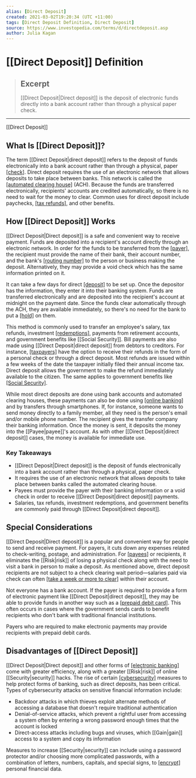 ```yaml
---
alias: [Direct Deposit]
created: 2021-03-02T19:20:34 (UTC +11:00)
tags: [Direct Deposit Definition, Direct Deposit]
source: https://www.investopedia.com/terms/d/directdeposit.asp
author: Julia Kagan
---
```


# [[Direct Deposit]] Definition

> ## Excerpt
> [[Direct Deposit|Direct deposit]] is the deposit of electronic funds directly into a bank account rather than through a physical paper check.

---

[[Direct Deposit]]
## What Is [[Direct Deposit]]?

The term [[Direct Deposit|direct deposit]] refers to the deposit of funds electronically into a bank account rather than through a physical, paper [[check]](https://www.investopedia.com/terms/c/check.asp). Direct deposit requires the use of an electronic network that allows deposits to take place between banks. This network is called the [[automated clearing house]](https://www.investopedia.com/terms/a/ach.asp) (ACH). Because the funds are transferred electronically, recipients' accounts are credited automatically, so there is no need to wait for the money to clear. Common uses for direct deposit include paychecks, [[tax refunds]](https://www.investopedia.com/terms/t/tax-refund.asp), and other benefits.

## How [[Direct Deposit]] Works

[[Direct Deposit|Direct deposit]] is a safe and convenient way to receive payment. Funds are deposited into a recipient's account directly through an electronic network. In order for the funds to be transferred from the [[payer]](https://www.investopedia.com/terms/p/payer.asp), the recipient must provide the name of their bank, their account number, and the bank's [[routing number]](https://www.investopedia.com/terms/r/routing_transit_number.asp) to the person or business making the deposit. Alternatively, they may provide a void check which has the same information printed on it.

It can take a few days for direct [[deposit]](https://www.investopedia.com/terms/d/deposit.asp) to be set up. Once the depositor has the information, they enter it into their banking system. Funds are transferred electronically and are deposited into the recipient's account at midnight on the payment date. Since the funds clear automatically through the ACH, they are available immediately, so there's no need for the bank to put a [[hold]](https://www.investopedia.com/terms/c/check-[[Hold|hold]].asp) on them.

This method is commonly used to transfer an employee's salary, tax refunds, investment [[redemptions]](https://www.investopedia.com/terms/r/redemption.asp), payments from retirement accounts, and government benefits like [[Social Security]]. Bill payments are also made using [[Direct Deposit|direct deposit]] from debtors to creditors. For instance, [[taxpayers]](https://www.investopedia.com/terms/t/[[Taxpayer|taxpayer]].asp) have the option to receive their refunds in the form of a personal check or through a direct deposit. Most refunds are issued within a few weeks of the date the taxpayer initially filed their annual income tax. Direct deposit allows the government to make the refund immediately available to the citizen. The same applies to government benefits like [[Social Security]](https://www.investopedia.com/terms/s/socialsecurity.asp).

While most direct deposits are done using bank accounts and automated clearing houses, these payments can also be done using [[online banking]](https://www.investopedia.com/terms/o/onlinebanking.asp) and by transfers through smartphones. If, for instance, someone wants to send money directly to a family member, all they need is the person's email and/or mobile phone number. The recipient gives the transfer company their banking information. Once the money is sent, it deposits the money into the [[Payee|payee]]'s account. As with other [[Direct Deposit|direct deposit]] cases, the money is available for immediate use.

### Key Takeaways

-   [[Direct Deposit|Direct deposit]] is the deposit of funds electronically into a bank account rather than through a physical, paper check.
-   It requires the use of an electronic network that allows deposits to take place between banks called the automated clearing house.
-   Payees must provide the payer with their banking information or a void check in order to receive [[Direct Deposit|direct deposit]] payments.
-   Salaries, tax refunds, investment redemptions, and government benefits are commonly paid through [[Direct Deposit|direct deposit]].

## Special Considerations

[[Direct Deposit|Direct deposit]] is a popular and convenient way for people to send and receive payment. For payers, it cuts down any expenses related to check-writing, postage, and administration. For [[payees]](https://www.investopedia.com/terms/p/[[Payee|payee]].asp) or recipients, it eliminates the [[Risk|risk]] of losing a physical check along with the need to visit a bank in person to make a deposit. As mentioned above, direct deposit recipients are not subject to a check clearing wait period—salaries paid via check can often [[take a week or more to clear]](https://www.investopedia.com/ask/answers/081716/how-long-does-it-take-check-clear.asp) within their account.

Not everyone has a bank account. If the payer is required to provide a form of electronic payment like [[Direct Deposit|direct deposit]], they may be able to provide funds in another way such as a [[prepaid debit card]](https://www.investopedia.com/ask/answers/042315/how-do-prepaid-debit-cards-work.asp). This often occurs in cases where the government sends cards to benefit recipients who don't bank with traditional financial institutions.

Payers who are required to make electronic payments may provide recipients with prepaid debit cards.

## Disadvantages of [[Direct Deposit]]

[[Direct Deposit|Direct deposit]] and other forms of [[electronic banking]](https://www.investopedia.com/terms/o/onlinebanking.asp) come with greater efficiency, along with a greater [[Risk|risk]] of online [[Security|security]] hacks. The rise of certain [[cybersecurity]](https://www.investopedia.com/terms/c/cybersecurity.asp) measures to help protect forms of banking, such as direct deposits, has been critical. Types of cybersecurity attacks on sensitive financial information include:

-   Backdoor attacks in which thieves exploit alternate methods of accessing a database that doesn't require traditional authentication
-   Denial-of-service attacks, which prevent a rightful user from accessing a system often by entering a wrong password enough times that the account is locked
-   Direct-access attacks including bugs and viruses, which [[Gain|gain]] access to a system and copy its information

Measures to increase [[Security|security]] can include using a password protector and/or choosing more complicated passwords, with a combination of letters, numbers, capitals, and special signs, to [[encrypt]](https://www.investopedia.com/terms/e/encryption.asp) personal financial data.

